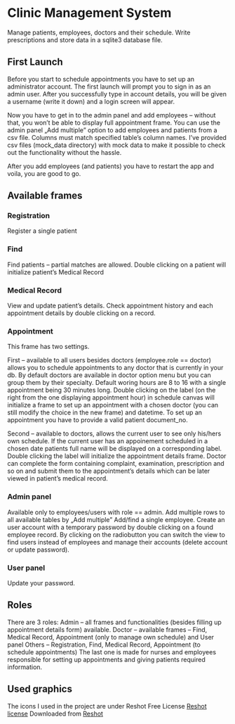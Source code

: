 # Clinic Management System
Manage patients, employees, doctors and their schedule. Write prescriptions and store data in a sqlite3 database file.

## First Launch
Before you start to schedule appointments you have to set up an administrator account. The first launch will prompt you to sign in as an admin user. After you successfully type in account details, you will be given a username (write it down) and a login screen will appear.

Now you have to get in to the admin panel and add employees – without that, you won’t be able to display full appointment frame.
You can use the admin panel „Add multiple” option to add employees and patients from a csv file. Columns must match specified table’s column names. I’ve provided csv files (mock_data directory) with mock data to make it possible to check out the functionality without the hassle.

After you add employees (and patients) you have to restart the app and voila, you are good to go.

## Available frames

### Registration
Register a single patient

### Find
Find patients – partial matches are allowed. Double clicking on a patient will initialize patient’s Medical Record

### Medical Record
View and update patient’s details. Check appointment history and each appointment details by double clicking on a record.

### Appointment
This frame has two settings. 

First – available to all users besides doctors (employee.role == doctor) allows you to schedule appointments to any doctor that is currently in your db. By default doctors are available in doctor option menu but you can group them by their specialty.
Default woring hours are 8 to 16 with a single appointment being 30 minutes long.
Double clicking on the label (on the right from the one displaying appointment hour) in schedule canvas will initialize a frame to set up an appointment with a chosen doctor  (you can still modify the choice in the new frame) and datetime. To set up an appointment you have to provide a valid patient document_no.

Second – available to doctors, allows the current user to see only his/hers own schedule. If the current user has an appoinement scheduled in a chosen date patients full name will be displayed on a corresponding label. Double clicking the label will initialize the appointment details frame. Doctor can complete the form containing complaint, examination, prescription and so on and submit them to the appointment’s details which can be later viewed in patient’s medical record.

### Admin panel
Available only to employees/users with role == admin. Add multiple rows to all available tables by „Add multiple”
Add/find a single employee. Create an user account with a temporary password by double clicking on a found employee record.
By clicking on the radiobutton you can switch the view to find users instead of employees and manage their accounts (delete account or update password).

### User panel
Update your password.

## Roles
There are 3 roles:
Admin – all frames and functionalities (besides filling up appointment details form) available.
Doctor – available frames – Find, Medical Record, Appointment (only to manage own schedule) and User panel
Others – Registration,  Find,  Medical Record,  Appointment (to schedule appointments)
The last one is made for nurses and employees responsible for setting up appointments and giving patients required information.

## Used graphics
The icons I used in the project are under Reshot Free License [Reshot license](https://www.reshot.com/license/)
Downloaded from [Reshot](https://www.reshot.com/)

